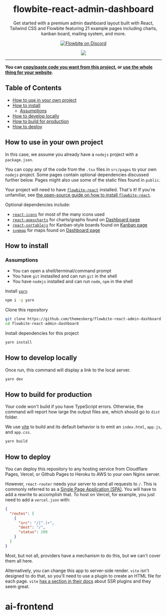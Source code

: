 <div align="center">
  <h1>flowbite-react-admin-dashboard</h1>
  <p>
    Get started with a premium admin dashboard layout built with React, Tailwind CSS and Flowbite featuring 21 example pages including charts, kanban board, mailing system, and more.
  </p>
  <p>
    <a href="https://discord.com/invite/4eeurUVvTy">
      <img src="https://img.shields.io/discord/902911619032576090?color=%237289da&label=Discord" alt="Flowbite on Discord" />
    </a>
  </p>
</div>
<div align="center">
  <a href="https://flowbite-react-admin-dashboard.vercel.app/">
    <img src="https://i.postimg.cc/3RMbsw6t/flowbite-react-admin-dashboard.png" />
  </a>
  <br />
</div>
<hr />

**You can [copy/paste code you want from this project](#how-to-use-in-your-own-project), or [use the whole thing for your website](#how-to-install).**

## Table of Contents

- [How to use in your own project](#how-to-use-in-your-own-project)
- [How to install](#how-to-install)
  - [Assumptions](#assumptions)
- [How to develop locally](#how-to-develop-locally)
- [How to build for production](#how-to-build-for-production)
- [How to deploy](#how-to-deploy)

## How to use in your own project

In this case, we assume you already have a `nodejs` project with a `package.json`.

You can copy any of the code from the `.tsx` files in `src/pages` to your own `nodejs` project. Some pages contain optional dependencies discussed further below. Pages might also use some of the static files found in `public`.

Your project will need to have [`flowbite-react`](https://github.com/bacali95/flowbite-react) installed. That's it! If you're unfamiliar, see [the open-source guide on how to install `flowbite-react`](https://github.com/themesberg/flowbite-react#getting-started).

Optional dependencies include:

- [`react-icons`](https://react-icons.github.io/react-icons/) for most of the many icons used
- [`react-apexcharts`](https://github.com/apexcharts/react-apexcharts) for charts/graphs found on [Dashboard page](https://github.com/themesberg/flowbite-react-admin-dashboard/blob/main/src/pages/index.tsx)
- [`react-sortablejs`](https://github.com/SortableJS/react-sortablejs) for Kanban-style boards found on [Kanban page](https://github.com/themesberg/flowbite-react-admin-dashboard/blob/main/src/pages/kanban.tsx)
- [`svgmap`](https://github.com/StephanWagner/svgMap) for maps found on [Dashboard page](https://github.com/themesberg/flowbite-react-admin-dashboard/blob/main/src/pages/kanban.tsx)

## How to install

### Assumptions

- You can open a shell/terminal/command prompt
- You have `git` instaslled and can run `git` in the shell
- You have `nodejs` installed and can run `node`, `npm` in the shell

Install [`yarn`](https://yarnpkg.com/)

```sh
npm i -g yarn
```

Clone this repository

```sh
git clone https://github.com/themesberg/flowbite-react-admin-dashboard.git
cd flowbite-react-admin-dashboard
```

Install dependencies for this project

```sh
yarn install
```

## How to develop locally

Once run, this command will display a link to the local server.

```sh
yarn dev
```

## How to build for production

Your code won't build if you have TypeScript errors. Otherwise, the command will report how large the output files are, which should go to `dist` folder.

We use [vite](https://vitejs.dev) to build and its default behavior is to emit an `index.html`, `app.js`, and `app.css`.

```sh
yarn build
```

## How to deploy

You can deploy this repository to any hosting service from Cloudflare Pages, Vercel, or Github Pages to Heroku to AWS to your own Nginx server.

However, `react-router` needs your server to send all requests to `/`. This is commonly referred to as a [Single Page Application (SPA)](https://developer.mozilla.org/en-US/docs/Glossary/SPA). You will have to add a rewrite to accomplish that. To host on Vercel, for example, you just need to add a `vercel.json` with:

```json
{
  "routes": [
    {
      "src": "/[^.]+",
      "dest": "/",
      "status": 200
    }
  ]
}
```

Most, but not all, providers have a mechanism to do this, but we can't cover them all here.

Alternatively, you can change this app to server-side render. `vite` isn't designed to do that, so you'll need to use a plugin to create an HTML file for each page. `vite` [has a section in their docs](https://github.com/vitejs/awesome-vite#ssr) about SSR plugins and they seem great.
# ai-frontend

